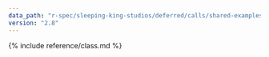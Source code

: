```yaml
---
data_path: "r-spec/sleeping-king-studios/deferred/calls/shared-examples"
version: "2.8"
---
```


{% include reference/class.md %}
